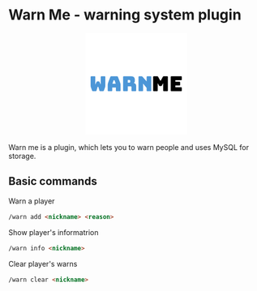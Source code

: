 # Warn Me - warning system plugin
<p align="center">
  <img width="200" height="200" src="src/ru/sanoranx/WarnMe/Images/5d2de4fc-87c6-451b-b410-9ddc57428a15_200x200.png">
</p>

Warn me is a plugin, which lets you to warn people and uses MySQL for storage.

## Basic commands

Warn a player

```markdown
/warn add <nickname> <reason>
```

Show player's informatrion

```markdown
/warn info <nickname>
```

Clear player's warns

```markdown
/warn clear <nickname>
```
